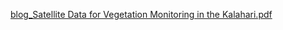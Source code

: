 [blog_Satellite Data for Vegetation Monitoring in the Kalahari.pdf](https://github.com/varitgupta/Vegetation-monitoring/files/7339860/blog_Satellite.Data.for.Vegetation.Monitoring.in.the.Kalahari.pdf)
